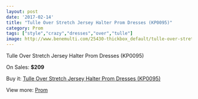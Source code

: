 ```yaml
---
layout: post
date: '2017-02-14'
title: "Tulle Over Stretch Jersey Halter Prom Dresses (KP0095)"
category: Prom
tags: ["style","crazy","dresses","over","tulle"]
image: http://www.benemulti.com/25430-thickbox_default/tulle-over-stretch-jersey-halter-prom-dresses-kp0095.jpg
---
```

Tulle Over Stretch Jersey Halter Prom Dresses (KP0095)

On Sales: **$209**
<a href="https://www.benemulti.com/en/prom/10015-tulle-over-stretch-jersey-halter-prom-dresses-kp0095.html"><amp-img layout="responsive" width="600" height="600" src="//www.benemulti.com/25430-thickbox_default/tulle-over-stretch-jersey-halter-prom-dresses-kp0095.jpg" alt="Tulle Over Stretch Jersey Halter Prom Dresses (KP0095) 0" /></a>
<a href="https://www.benemulti.com/en/prom/10015-tulle-over-stretch-jersey-halter-prom-dresses-kp0095.html"><amp-img layout="responsive" width="600" height="600" src="//www.benemulti.com/25431-thickbox_default/tulle-over-stretch-jersey-halter-prom-dresses-kp0095.jpg" alt="Tulle Over Stretch Jersey Halter Prom Dresses (KP0095) 1" /></a>

Buy it: [Tulle Over Stretch Jersey Halter Prom Dresses (KP0095)](https://www.benemulti.com/en/prom/10015-tulle-over-stretch-jersey-halter-prom-dresses-kp0095.html "Tulle Over Stretch Jersey Halter Prom Dresses (KP0095)")

View more: [Prom](https://www.benemulti.com/en/78-prom "Prom")